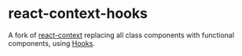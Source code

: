 # react-context-hooks

A fork of [react-context](https://github.com/orenhd/react-context) replacing all class components with functional components, using [Hooks](https://reactjs.org/docs/hooks-reference.html).